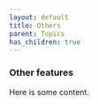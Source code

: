 ```yaml
---
layout: default
title: Others
parent: Topics
has_children: true
---
```

### Other features

Here is some content.

